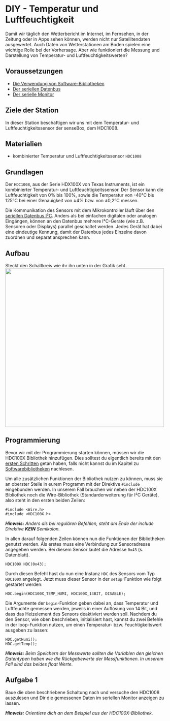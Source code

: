# DIY - Temperatur und Luftfeuchtigkeit
Damit wir täglich den Wetterbericht im Internet, im Fernsehen, in der Zeitung oder in Apps sehen können, werden nicht nur Satellitendaten ausgewertet. Auch Daten von Wetterstationen am Boden spielen eine wichtige Rolle bei der Vorhersage. Aber wie funktioniert die Messung und Darstellung von Temperatur- und Luftfeuchtigkeitswerten?

## Voraussetzungen
- [Die Verwendung von Software-Bibliotheken](../../grundlagen/software_libraries.md)
- [Der seriellen Datenbus](../../grundlagen/der_serielle_datenbus.md)
- [Der serielle Monitor](../../grundlagen/der_serielle_monitor.md)

## Ziele der Station
In dieser Station beschäftigen wir uns mit dem Temperatur- und Luftfeuchtigkeitssensor der senseBox, dem HDC1008.

## Materialien
- kombinierter Temperatur und Luftfeuchtigkeitssensor `HDC1008`

## Grundlagen
Der `HDC1008`, aus der Serie HDX100X von Texas Instruments, ist ein kombinierter Temperatur- und Luftfeuchtigkeitssensor. Der Sensor kann die Luftfeuchtigkeit von 0% bis 100%, sowie die Temperatur von -40°C bis 125°C bei einer Genauigkeit von ±4% bzw. von ±0,2°C messen.

Die Kommunikation des Sensors mit dem Mikrokontroller läuft über den [seriellen Datenbus I²C](../../grundlagen/der_serielle_datenbus.md). Anders als bei einfachen digitalen oder analogen Eingängen, können an den Datenbus mehrere I²C-Geräte (wie z.B. Sensoren oder Displays) parallel geschaltet werden. Jedes Gerät hat dabei eine eindeutige Kennung, damit der Datenbus jedes Einzelne davon zuordnen und separat ansprechen kann.

## Aufbau
Steckt den Schaltkreis wie ihr ihn unten in der Grafik seht.
<img src="https://raw.githubusercontent.com/sensebox/OER/master/senseBox_edu/images/aufbau_station_5.png" width="500"/>

## Programmierung
Bevor wir mit der Programmierung starten können, müssen wir die HDC100X Bibliothek hinzufügen. Dies solltest du eigentlich bereits mit den [ersten Schritten](../../getting_started/installation_der_software.md) getan haben, falls nicht kannst du im Kapitel zu [Softwarebibliotheken](../../grundlagen/software_libraries.md) nachlesen.

Um alle zusätzlichen Funktionen der Bibliothek nutzen zu können, muss sie an oberster Stelle in eurem Programm mit der Direktive `#include` eingebunden werden. In unserem Fall brauchen wir neben der HDC100X Bibliothek noch die Wire-Bibliothek (Standarderweiterung für I²C Geräte), also steht in den ersten beiden Zeilen:
```arduino
#include <Wire.h>
#include <HDC100X.h>
```
***Hinweis:*** *Anders als bei regulären Befehlen, steht am Ende der include Direktive **KEIN** Semikolon.*

In allen darauf folgenden Zeilen können nun die Funktionen der Bibliotheken genutzt werden. Als erstes muss eine Verbindung zur Sensoradresse angegeben werden. Bei diesem Sensor lautet die Adresse `0x43` (s. Datenblatt).
```arduino
HDC100X HDC(0x43);
```
Durch diesen Befehl hast du nun eine Instanz `HDC` des Sensors vom Typ `HDC100X` angelegt. Jetzt muss dieser Sensor in der `setup`-Funktion wie folgt gestartet werden:
```arduino
HDC.begin(HDC100X_TEMP_HUMI, HDC100X_14BIT, DISABLE);
```
Die Argumente der `begin`-Funktion geben dabei an, dass Temperatur und Luftfeuchte gemessen werden, jeweils in einer Auflösung von 14 Bit, und dass das Heizelement des Sensors deaktiviert werden soll. Nachdem du den Sensor, wie oben beschrieben, initialisiert hast, kannst du zwei Befehle in der loop-Funktion nutzen, um einen Temperatur- bzw. Feuchtigkeitswert ausgeben zu lassen:
```arduino
HDC.getHumi();
HDC.getTemp();
```
***Hinweis:*** *Beim Speichern der Messwerte sollten die Variablen den gleichen Datentypen haben wie die Rückgabewerte der Messfunktionen. In unserem Fall sind das beides float Werte.*

## Aufgabe 1
Baue die oben beschriebene Schaltung nach und versuche den HDC1008 auszulesen und Dir die gemessenen Daten im seriellen Monitor anzeigen zu lassen.

***Hinweis:*** *Orientiere dich an dem Beispiel aus der HDC100X-Bibliothek.*
